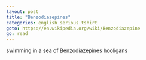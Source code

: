 ```yaml
---
layout: post
title: "Benzodiazepines"
categories: english serious tshirt
goto: https://en.wikipedia.org/wiki/Benzodiazepine
go: read
---
```

swimming in a sea of Benzodiazepines hooligans
